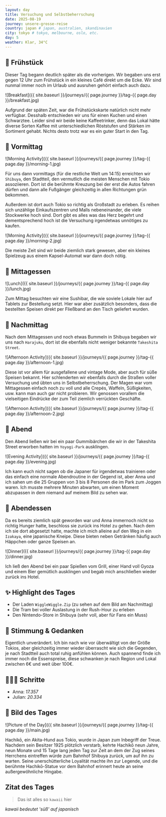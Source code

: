 ```yaml
---
layout: day
title: Versuchung und Selbstbeherrschung
date: 2025-08-19
journey: unsere-grosse-reise
country: japan # japan, australien, skandinavien
city: tokyo # tokyo, melbourne, oslo, etc.
day: 5
weather: Klar, 34°C
---
```


## 🥐 Frühstück

Dieser Tag begann deutlich später als die vorherigen.
Wir begaben uns erst gegen 12 Uhr zum Frühstück in ein kleines Café direkt um die Ecke.
Wir sind nunmal immer noch im Urlaub und ausruhen gehört einfach auch dazu.

![Breakfast]({{ site.baseurl }}/journeys/{{ page.journey }}/tag-{{ page.day }}/breakfast.jpg)

Aufgrund der späten Zeit, war die Frühstückskarte natürlich nicht mehr verfügbar.
Desshalb entschieden wir uns für einen Kuchen und einen Schwarztee.
Leider sind wir beide keine Kaffeetrinker, denn das Lokal hätte diverse Sorten Kaffee mit unterschiedlichen Röststufen und Stärken im Sortiment gehabt.
Nichts desto trotz war es ein guter Start in den Tag.

## 🌅 Vormittag

![Morning Activity]({{ site.baseurl }}/journeys/{{ page.journey }}/tag-{{ page.day }}/morning-1.jpg)

Für uns dann vormittags (für die restliche Welt um 14:15) erreichten wir `Shibuya`, den Stadtteil, den vermutlich die meisten Menschen mit Tokio assoziieren.
Dort ist die berühmte Kreuzung bei der erst die Autos fahren dürfen und dann alle Fußgänger gleichzeitig in allen Richtungen grün bekommen.

Außerdem ist dort auch Tokio so richtig als Großstadt zu erleben.
Es reihen sich unzählige Einkaufszentren und Malls nebeneinander, die viele Stockwerke hoch sind.
Dort gibt es alles was das Herz begehrt und dementsprechend hoch ist die Versuchung irgendetwas unnötiges zu kaufen.

![Morning Activity]({{ site.baseurl }}/journeys/{{ page.journey }}/tag-{{ page.day }}/morning-2.jpg)

Die meiste Zeit sind wir beide ziemlich stark gewesen, aber ein kleines Spielzeug aus einem Kapsel-Automat war dann doch nötig.

## 🍣 Mittagessen

![Lunch]({{ site.baseurl }}/journeys/{{ page.journey }}/tag-{{ page.day }}/lunch.jpg)

Zum Mittag besuchten wir eine Sushibar, die wie soviele Lokale hier auf Tablets zur Bestellung setzt.
Hier war aber zusätzlich besonders, dass die bestellten Speisen direkt per Fließband an den Tisch geliefert wurden.

## 🌆 Nachmittag

Nach dem Mittagessen und noch etwas Bummeln in Shibuya begaben wir uns nach `Harajuku`, dort ist die ebenfalls nicht weniger bekannte `Takeshita Street`.

![Afternoon Activity]({{ site.baseurl }}/journeys/{{ page.journey }}/tag-{{ page.day }}/afternoon-1.jpg)

Diese ist vor allem für ausgefallene und vintage Mode, aber auch für süße Speisen bekannt.
Hier schlenderten wir ebenfalls durch die Straßen voller Versuchung und übten uns in Selbstbeherrschung.
Der Magen war vom Mittagessen einfach noch zu voll und alle Crepés, Waffeln, Süßigkeiten, usw. kann man auch gar nicht probieren.
Wir genossen vorallem die vielseitigen Eindrücke der zum Teil ziemlich verrückten Geschäfte.

![Afternoon Activity]({{ site.baseurl }}/journeys/{{ page.journey }}/tag-{{ page.day }}/afternoon-2.jpg)

## 🌙 Abend

Den Abend ließen wir bei ein paar Gummibärchen die wir in der Takeshita Street erworben hatten im `Yoyogi-Park` ausklingen.

![Evening Activity]({{ site.baseurl }}/journeys/{{ page.journey }}/tag-{{ page.day }}/evening.jpg)

Ich kann euch nicht sagen ob die Japaner für irgendetwas trainieren oder das einfach eine normale Abendroutine in der Gegend ist, aber Anna und ich sahen um die 25 Gruppen von 3 bis 8 Personen die im Park zum Joggen waren.
Ich musste mehrere Minuten abwarten, um einen Moment abzupassen in dem niemand auf meinem Bild zu sehen war.

## 🍜 Abendessen

Da es bereits ziemlich spät geworden war und Anna immernoch nicht so richtig Hunger hatte,
beschloss sie zurück ins Hotel zu gehen.
Nach dem ich sie dort abgesetzt hatte, machte ich mich alleine auf den Weg in ein `Izakaya`, eine japanische Kneipe.
Diese bieten neben Getränken häufig auch Häppchen oder ganze Speisen an.

![Dinner]({{ site.baseurl }}/journeys/{{ page.journey }}/tag-{{ page.day }}/dinner.jpg)

Ich ließ den Abend bei ein paar Spießen vom Grill, einer Hand voll Gyoza und einem Bier gemütlich ausklingen und begab mich anschließen wieder zurück ins Hotel.

## ✨ Highlight des Tages

- Der Laden `WiggleWiggle.Zip` (zu sehen auf dem Bild am Nachmittag)
- Die Tram bei voller Auslastung in der Rush-Hour zu erleben
- Den Nintendo-Store in Shibuya (sehr voll, aber für Fans ein Muss)

## 💭 Stimmung & Gedanken

Eigentlich unverändert.
Ich bin nach wie vor überwältigt von der Größe Tokios, aber gleichzeitig immer wieder überrascht wie sich die Gegenden, je nach Stadtteil auch total ruhig anfühlen können.
Auch spannend finde ich immer noch die Essenspreise, diese schwanken je nach Region und Lokal zwischen 6€ und weit über 100€.

## 🏃🏽‍♀️ Schritte

- Anna: _17.357_
- Julian: _20.334_

## 📸 Bild des Tages

![Picture of the Day]({{ site.baseurl }}/journeys/{{ page.journey }}/tag-{{ page.day }}/main.jpg)

Hachikō, ein Akita-Hund aus Tokio, wurde in Japan zum Inbegriff der Treue.
Nachdem sein Besitzer 1925 plötzlich verstarb, kehrte Hachikō neun Jahre, neun Monate und 15 Tage lang jeden Tag zur Zeit an dem der Zug seines Herrchens eintreffen würde zum Bahnhof Shibuya zurück, um auf ihn zu warten.
Seine unerschütterliche Loyalität machte ihn zur Legende, und die berühmte Hachikō-Statue vor dem Bahnhof erinnert heute an seine außergewöhnliche Hingabe.


## Zitat des Tages

> Das ist alles so `kawaii` hier

_kawaii bedeutet 'süß' auf japanisch_
